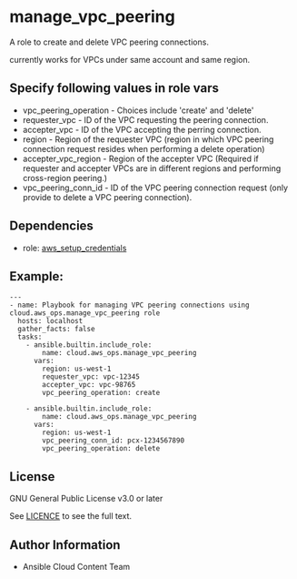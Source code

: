 # manage_vpc_peering

A role to create and delete VPC peering connections.

currently works for VPCs under same account and same region.

## Specify following values in role vars
- vpc_peering_operation - Choices include 'create' and 'delete'
- requester_vpc - ID of the VPC requesting the peering connection.
- accepter_vpc - ID of the VPC accepting the perring connection.
- region - Region of the requester VPC (region in which VPC peering connection request resides when performing a delete operation)
- accepter_vpc_region - Region of the accepter VPC (Required if requester and accepter VPCs are in different regions and performing cross-region peering.)
- vpc_peering_conn_id - ID of the VPC peering connection request (only provide to delete a VPC peering connection).

Dependencies
------------

- role: [aws_setup_credentials](../aws_setup_credentials/README.md)

## Example:
```
---
- name: Playbook for managing VPC peering connections using cloud.aws_ops.manage_vpc_peering role
  hosts: localhost
  gather_facts: false
  tasks:
    - ansible.builtin.include_role:
        name: cloud.aws_ops.manage_vpc_peering
      vars:
        region: us-west-1
        requester_vpc: vpc-12345
        accepter_vpc: vpc-98765
        vpc_peering_operation: create

    - ansible.builtin.include_role:
        name: cloud.aws_ops.manage_vpc_peering
      vars:
        region: us-west-1
        vpc_peering_conn_id: pcx-1234567890
        vpc_peering_operation: delete
```

License
-------

GNU General Public License v3.0 or later

See [LICENCE](https://github.com/ansible-collections/cloud.aws_ops/blob/main/LICENSE) to see the full text.

Author Information
------------------

- Ansible Cloud Content Team
